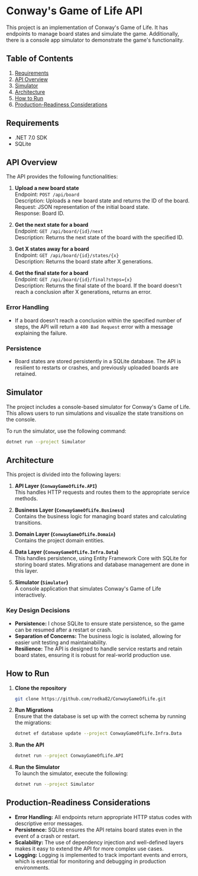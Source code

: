 
# Conway's Game of Life API

This project is an implementation of Conway's Game of Life. 
It has endpoints to manage board states and simulate the game.
Additionally, there is a console app simulator to demonstrate the game's functionality.

## Table of Contents

1. [Requirements](#requirements)
2. [API Overview](#api-overview)
3. [Simulator](#simulator)
4. [Architecture](#architecture)
5. [How to Run](#how-to-run)
6. [Production-Readiness Considerations](#production-readiness-considerations)

## Requirements

- .NET 7.0 SDK
- SQLite 

## API Overview

The API provides the following functionalities:

1. **Upload a new board state**  
   Endpoint: `POST /api/board`  
   Description: Uploads a new board state and returns the ID of the board.  
   Request: JSON representation of the initial board state.  
   Response: Board ID.

2. **Get the next state for a board**  
   Endpoint: `GET /api/board/{id}/next`  
   Description: Returns the next state of the board with the specified ID.

3. **Get X states away for a board**  
   Endpoint: `GET /api/board/{id}/states/{x}`  
   Description: Returns the board state after X generations.

4. **Get the final state for a board**  
   Endpoint: `GET /api/board/{id}/final?steps={x}`  
   Description: Returns the final state of the board. If the board doesn't reach a conclusion after X generations, returns an error.

### Error Handling
- If a board doesn't reach a conclusion within the specified number of steps, the API will return a `400 Bad Request` error with a message explaining the failure.

### Persistence
- Board states are stored persistently in a SQLite database. The API is resilient to restarts or crashes, and previously uploaded boards are retained.

## Simulator

The project includes a console-based simulator for Conway's Game of Life. This allows users to run simulations and visualize the state transitions on the console.

To run the simulator, use the following command:

```bash
dotnet run --project Simulator
```

## Architecture

This project is divided into the following layers:

1. **API Layer (`ConwayGameOfLife.API`)**  
   This handles HTTP requests and routes them to the appropriate service methods.
   
2. **Business Layer (`ConwayGameOfLife.Business`)**  
   Contains the business logic for managing board states and calculating transitions. 

2. **Domain Layer (`ConwayGameOfLife.Domain`)**  
   Contains the project domain entities.
   
4. **Data Layer (`ConwayGameOfLife.Infra.Data`)**  
   This handles persistence, using Entity Framework Core with SQLite for storing board states. Migrations and database management are done in this layer.

5. **Simulator (`Simulator`)**  
   A console application that simulates Conway's Game of Life interactively.

### Key Design Decisions

- **Persistence:** I chose SQLite to ensure state persistence, so the game can be resumed after a restart or crash.
- **Separation of Concerns:** The business logic is isolated, allowing for easier unit testing and maintainability.
- **Resilience:** The API is designed to handle service restarts and retain board states, ensuring it is robust for real-world production use.

## How to Run

1. **Clone the repository**  
   ```bash
   git clone https://github.com/rodka82/ConwayGameOfLife.git
   ```

2. **Run Migrations**  
   Ensure that the database is set up with the correct schema by running the migrations:
   ```bash
   dotnet ef database update --project ConwayGameOfLife.Infra.Data
   ```

3. **Run the API**  
   ```bash
   dotnet run --project ConwayGameOfLife.API
   ```

4. **Run the Simulator**  
   To launch the simulator, execute the following:
   ```bash
   dotnet run --project Simulator
   ```

## Production-Readiness Considerations

- **Error Handling:** All endpoints return appropriate HTTP status codes with descriptive error messages.
- **Persistence:** SQLite ensures the API retains board states even in the event of a crash or restart.
- **Scalability:** The use of dependency injection and well-defined layers makes it easy to extend the API for more complex use cases.
- **Logging:** Logging is implemented to track important events and errors, which is essential for monitoring and debugging in production environments.
